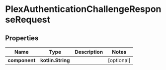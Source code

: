 
# PlexAuthenticationChallengeResponseRequest

## Properties
Name | Type | Description | Notes
------------ | ------------- | ------------- | -------------
**component** | **kotlin.String** |  |  [optional]



